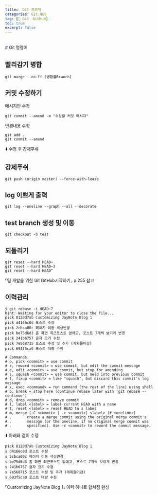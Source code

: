 ```yaml
---
title:  Git 명령어
categories: Git.Hub
tag: [🐙 Git﹒GitHub]
toc: true
excerpt: false
---
```

<br>
# Git 명령어

## 빨리감기 병합
```
git marge --no-ff [병합할Branch]
```

## 커밋 수정하기
메시지만 수정
```
git commit --amend -m "수정할 커밋 메시지"
```

변경내용 수정

```
git add .
git commit --amend
```

⬇️ 수정 후 강제푸쉬

## 강제푸쉬
```
git push (origin master) --force-with-lease
```

## log 이쁘게 출력
```
git log --oneline --graph --all --decorate
```

## test branch 생성 및 이동
```
git checkout -b test
```

## 되돌리기
```
git reset --hard HEAD~
git reset --hard HEAD~3
git reset --hard HEAD^
```
⌜팀 개발을 위한 Git GitHub시작하기⌟ p.255 참고

## 이력관리
```
$ git rebase -i HEAD~7
hint: Waiting for your editor to close the file... 
pick 8120d7ab Customizing JayNote Blog 1
pick d4166c0d 포스트 수정
pick 2cbca00c 페이지 이동 색상변경
pick be75d6d3 홈 화면 최근포스트 없애고, 포스트 7개씩 보이게 변경
pick 241b6757 글자 크기 수정
pick 7e568715 포스트 수정 및 추가 (계획들어감)
pick 693f5ca0 포스트 대량 수정

# Commands:
# p, pick <commit> = use commit
# r, reword <commit> = use commit, but edit the commit message
# e, edit <commit> = use commit, but stop for amending
# s, squash <commit> = use commit, but meld into previous commit
# f, fixup <commit> = like "squash", but discard this commit's log message
# x, exec <command> = run command (the rest of the line) using shell
# b, break = stop here (continue rebase later with 'git rebase --continue')
# d, drop <commit> = remove commit
# l, label <label> = label current HEAD with a name
# t, reset <label> = reset HEAD to a label
# m, merge [-C <commit> | -c <commit>] <label> [# <oneline>]
# .       create a merge commit using the original merge commit's
# .       message (or the oneline, if no original merge commit was
# .       specified). Use -c <commit> to reword the commit message.
```
⬇️ 아래와 같이 수정
```
pick 8120d7ab Customizing JayNote Blog 1
s d4166c0d 포스트 수정
s 2cbca00c 페이지 이동 색상변경
s be75d6d3 홈 화면 최근포스트 없애고, 포스트 7개씩 보이게 변경
s 241b6757 글자 크기 수정
s 7e568715 포스트 수정 및 추가 (계획들어감)
s 693f5ca0 포스트 대량 수정
```
⌜Customizing JayNote Blog 1⌟ 이력 하나로 합쳐짐 완성


<br><br>